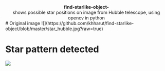 <center><b>find-starlike-object-</b></center>
<center>shows possible star positions on image from Hubble telescope, using opencv in python</center>
# Original image
![](https://github.com/khharut/find-starlike-object/blob/master/star_hubble.jpg?raw=true)

# Star pattern detected
![](https://github.com/khharut/find-starlike-object/blob/master/detected.jpg?raw=true)
